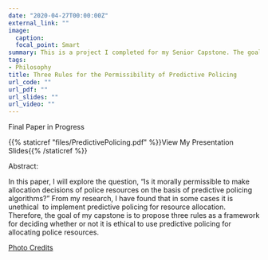 ```yaml
---
date: "2020-04-27T00:00:00Z"
external_link: ""
image:
  caption:  
  focal_point: Smart
summary: This is a project I completed for my Senior Capstone. The goal of my capstone is to propose three rules as a framework for deciding whether or not it is ethical to use predictive policing for allocating police resources.
tags:
- Philosophy 
title: Three Rules for the Permissibility of Predictive Policing
url_code: ""
url_pdf: ""
url_slides: ""
url_video: ""
---
```


Final Paper in Progress

{{% staticref "files/PredictivePolicing.pdf" %}}View My Presentation Slides{{% /staticref %}}

Abstract: 

In this paper, I will explore the question, “Is it morally permissible to make allocation decisions of police resources on the basis of predictive policing algorithms?” From my research, I have found that in some cases it is unethical  to implement predictive policing for resource allocation. Therefore, the goal of my capstone is to propose three rules as a framework for deciding whether or not it is ethical to use predictive policing for allocating police resources. 


[Photo Credits](https://www.smithsonianmag.com/innovation/artificial-intelligence-is-now-used-predict-crime-is-it-biased-180968337/) 
 
